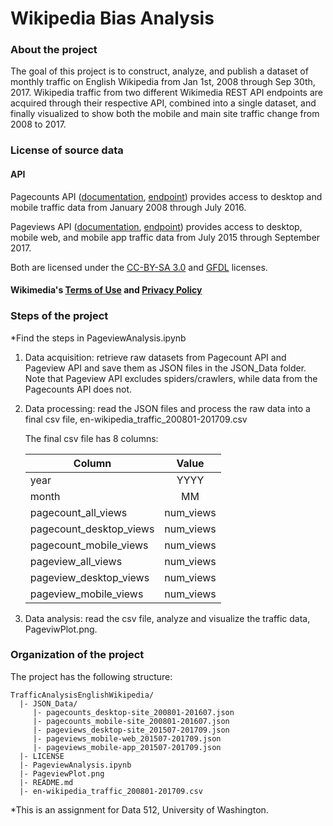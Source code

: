 # Wikipedia Bias Analysis

### About the project
The goal of this project is to construct, analyze, and publish a dataset of monthly traffic on English Wikipedia from Jan 1st, 2008 through Sep 30th, 2017. Wikipedia traffic from two different Wikimedia REST API endpoints are acquired through their respective API, combined into a single dataset, and finally visualized to show both the mobile and main site traffic change from 2008 to 2017.

### License of source data
#### API

Pagecounts API ([documentation](https://wikitech.wikimedia.org/wiki/Analytics/AQS/Legacy_Pagecounts), [endpoint](https://wikimedia.org/api/rest_v1/#!/Pagecounts_data_(legacy)/get_metrics_legacy_pagecounts_aggregate_project_access_site_granularity_start_end)) provides access to desktop and mobile traffic data from January 2008 through July 2016.

Pageviews API ([documentation](https://wikitech.wikimedia.org/wiki/Analytics/AQS/Pageviews), [endpoint](https://wikimedia.org/api/rest_v1/#!/Pageviews_data/get_metrics_pageviews_aggregate_project_access_agent_granularity_start_end)) provides access to desktop, mobile web, and mobile app traffic data from July 2015 through September 2017.

Both are licensed under the [CC-BY-SA 3.0](https://creativecommons.org/licenses/by-sa/3.0/) and [GFDL](https://www.gnu.org/copyleft/fdl.html) licenses.

#### Wikimedia's [Terms of Use](https://wikimediafoundation.org/wiki/Terms_of_Use) and [Privacy Policy](https://wikimediafoundation.org/wiki/Privacy_policy)

### Steps of the project
*Find the steps in PageviewAnalysis.ipynb

1. Data acquisition: retrieve raw datasets from Pagecount API and Pageview API and save them as JSON files in the JSON_Data folder. Note that Pageview API excludes spiders/crawlers, while data from the Pagecounts API does not.
    
2. Data processing: read the JSON files and process the raw data into a final csv file, en-wikipedia_traffic_200801-201709.csv
  
      The final csv file has 8 columns:

      | Column                 | Value     | 
      | -----------------------|:---------:| 
      | year                   | YYYY      |
      | month                  | MM        | 
      | pagecount_all_views    | num_views |
      | pagecount_desktop_views| num_views |
      | pagecount_mobile_views | num_views |
      | pageview_all_views     | num_views |
      | pageview_desktop_views | num_views |
      | pageview_mobile_views  | num_views |
  
3. Data analysis: read the csv file, analyze and visualize the traffic data, PageviwPlot.png.

### Organization of the project

The project has the following structure:

```
TrafficAnalysisEnglishWikipedia/
  |- JSON_Data/
     |- pagecounts_desktop-site_200801-201607.json
     |- pagecounts_mobile-site_200801-201607.json 
     |- pageviews_desktop-site_201507-201709.json
     |- pageviews_mobile-web_201507-201709.json
     |- pageviews_mobile-app_201507-201709.json
  |- LICENSE
  |- PageviewAnalysis.ipynb
  |- PageviewPlot.png
  |- README.md
  |- en-wikipedia_traffic_200801-201709.csv
```
*This is an assignment for Data 512, University of Washington.

